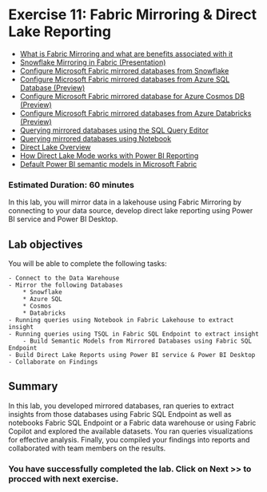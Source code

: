# Exercise 11: Fabric Mirroring & Direct Lake Reporting
- [What is Fabric Mirroring and what are benefits associated with it](https://learn.microsoft.com/en-us/fabric/database/mirrored-database/overview)
- [Snowflake Mirroring in Fabric (Presentation)](https://github.com/arudraMS/mslearn-fabric/blob/8784356b1b1d19daadfec113b4a248e494be38cf/Allfiles/Labs/01/LabFiles/Snowflake%20Mirroring%20to%20Fabric%20January%202024.pdf)
- [Configure Microsoft Fabric mirrored databases from Snowflake](https://learn.microsoft.com/en-us/fabric/database/mirrored-database/snowflake-tutorial)
- [Configure Microsoft Fabric mirrored databases from Azure SQL Database (Preview)](https://learn.microsoft.com/en-us/fabric/database/mirrored-database/azure-sql-database-tutorial)
- [Configure Microsoft Fabric mirrored database for Azure Cosmos DB (Preview)](https://learn.microsoft.com/en-us/fabric/database/mirrored-database/azure-cosmos-db-tutorial)
- [Configure Microsoft Fabric mirrored databases from Azure Databricks (Preview)](https://learn.microsoft.com/en-us/fabric/database/mirrored-database/azure-databricks-tutorial)
- [Querying mirrored databases using the SQL Query Editor](https://learn.microsoft.com/en-us/fabric/data-warehouse/sql-query-editor)
- [Querying mirrored databases using Notebook](https://learn.microsoft.com/en-us/fabric/data-engineering/lakehouse-notebook-explore)
- [Direct Lake Overview](https://learn.microsoft.com/en-us/fabric/get-started/direct-lake-overview)
- [How Direct Lake Mode works with Power BI Reporting](https://learn.microsoft.com/en-us/fabric/get-started/lakehouse-power-bi-reporting)
- [Default Power BI semantic models in Microsoft Fabric](https://learn.microsoft.com/en-us/fabric/data-warehouse/semantic-models#create-a-new-power-bi-semantic-model-in-direct-lake-storage-mode)
  
### Estimated Duration: 60 minutes

In this lab, you will mirror data in a lakehouse using Fabric Mirroring  by connecting to your data source, develop direct lake reporting using Power BI service and Power BI Desktop.

## Lab objectives

You will be able to complete the following tasks:

	- Connect to the Data Warehouse  
	- Mirror the following Databases
		* Snowflake
		* Azure SQL
		* Cosmos
		* Databricks
   	- Running queries using Notebook in Fabric Lakehouse to extract insight
	- Running queries using TSQL in Fabric SQL Endpoint to extract insight
        - Build Semantic Models from Mirrored Databases using Fabric SQL Endpoint
	- Build Direct Lake Reports using Power BI service & Power BI Desktop
	- Collaborate on Findings
  


## Summary
In this lab, you developed mirrored databases, ran queries to extract insights from those databases using Fabric SQL Endpoint as well as notebooks Fabric SQL Endpoint or a Fabric data warehouse or using Fabric Copilot and explored the available datasets. You ran queries visualizations for effective analysis. Finally, you compiled your findings into reports and collaborated with team members on the results.

### You have successfully completed the lab. Click on Next >> to procced with next exercise.
